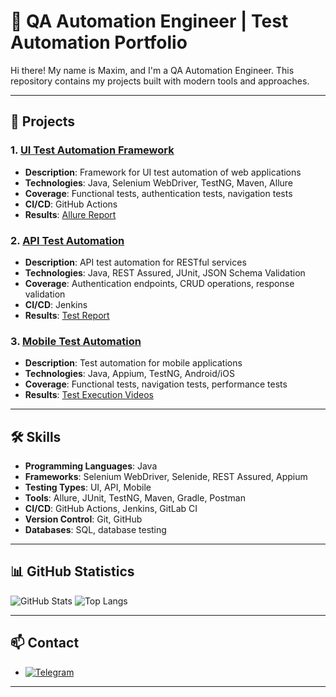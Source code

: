 # 🧪 QA Automation Engineer | Test Automation Portfolio

Hi there! My name is Maxim, and I'm a QA Automation Engineer. 
This repository contains my projects built with modern tools and approaches.

---

## 📁 Projects

### 1. [UI Test Automation Framework](./ui-automation-project)
- **Description**: Framework for UI test automation of web applications
- **Technologies**: Java, Selenium WebDriver, TestNG, Maven, Allure
- **Coverage**: Functional tests, authentication tests, navigation tests
- **CI/CD**: GitHub Actions
- **Results**: [Allure Report](./ui-automation-project/reports)

### 2. [API Test Automation](./api-automation-project)
- **Description**: API test automation for RESTful services
- **Technologies**: Java, REST Assured, JUnit, JSON Schema Validation
- **Coverage**: Authentication endpoints, CRUD operations, response validation
- **CI/CD**: Jenkins
- **Results**: [Test Report](./api-automation-project/results)

### 3. [Mobile Test Automation](./mobile-automation-project)
- **Description**: Test automation for mobile applications
- **Technologies**: Java, Appium, TestNG, Android/iOS
- **Coverage**: Functional tests, navigation tests, performance tests
- **Results**: [Test Execution Videos](./mobile-automation-project/videos)

---

## 🛠️ Skills

- **Programming Languages**: Java
- **Frameworks**: Selenium WebDriver, Selenide, REST Assured, Appium
- **Testing Types**: UI, API, Mobile
- **Tools**: Allure, JUnit, TestNG, Maven, Gradle, Postman
- **CI/CD**: GitHub Actions, Jenkins, GitLab CI
- **Version Control**: Git, GitHub
- **Databases**: SQL, database testing

---

## 📊 GitHub Statistics

![GitHub Stats](https://github-readme-stats.vercel.app/api?username=your_username&show_icons=true&theme=radical)
![Top Langs](https://github-readme-stats.vercel.app/api/top-langs/?username=your_username&layout=compact&theme=radical)

---

## 📫 Contact

- [![Telegram](https://img.shields.io/badge/Telegram-2CA5E0?style=for-the-badge&logo=telegram&logoColor=white)](https://t.me/mmoleculo)


---
